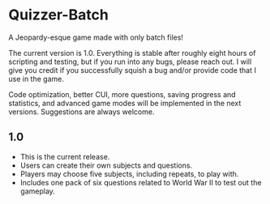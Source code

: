 # Quizzer-Batch
A Jeopardy-esque game made with only batch files!

The current version is 1.0. Everything is stable after roughly eight hours of scripting and testing, but if you run into any bugs, please reach out. I will give you credit if you successfully squish a bug and/or provide code that I use in the game.

Code optimization, better CUI, more questions, saving progress and statistics, and advanced game modes will be implemented in the next versions. Suggestions are always welcome.

## 1.0 ##
* This is the current release.
* Users can create their own subjects and questions.
* Players may choose five subjects, including repeats, to play with.
* Includes one pack of six questions related to World War II to test out the gameplay.

